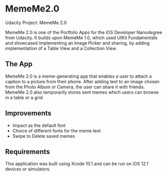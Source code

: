 # MemeMe2.0
Udacity Project: MemeMe 2.0

MemeMe 2.0 is one of the Portfolio Apps for the iOS Developer Nanodegree from Udacity. It builds upon MemeMe 1.0, which used UIKit Fundamentals and showcased implementing an Image Picker and sharing, by adding implementation of a Table View and a Collection View.

## The App
MemeMe 2.0 is a meme-generating app that enables a user to attach a caption to a picture from their phone. After adding text to an image chosen from the Photo Album or Camera, the user can share it with friends. MemeMe 2.0 also temporarily stores sent memes which users can browse in a table or a grid.

## Improvements
* Impact as the default font
* Choice of different fonts for the meme text
* Swipe to Delete saved memes

## Requirements
This application was built using Xcode 10.1 and can be run on iOS 12.1 devices or simulators.
